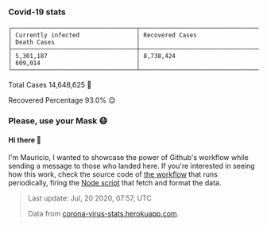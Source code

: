 
### Covid-19 stats

```
┌───────────────────────────────────┬───────────────────────────────────┬───────────────────────────────────┐
│ Currently infected                │ Recovered Cases                   │ Death Cases                       │
├───────────────────────────────────┼───────────────────────────────────┼───────────────────────────────────┤
│ 5,301,187                         │ 8,738,424                         │ 609,014                           │
└───────────────────────────────────┴───────────────────────────────────┴───────────────────────────────────┘
```

Total Cases 14,648,625 🦠

Recovered Percentage 93.0% 😌

### Please, use your Mask 😷

#### Hi there 👋
I'm Mauricio, I wanted to showcase the power of Github's workflow while sending a message to those who landed here.
If you're interested in seeing how this work, check the source code of [the workflow](https://github.com/mdottavio/mdottavio/blob/master/.github/workflows/updateReadme.yml) that runs periodically, firing
the [Node script](https://github.com/mdottavio/mdottavio/tree/covidstats) that fetch and format the data.

> Last update: Jul, 20 2020, 07:57, UTC
>
> Data from [corona-virus-stats.herokuapp.com](https://corona-virus-stats.herokuapp.com/api/v1/cases/general-stats).

